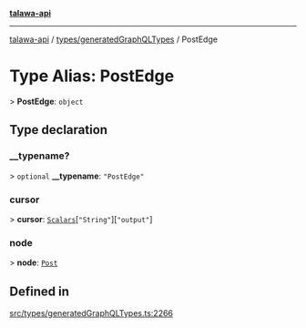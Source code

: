[**talawa-api**](../../../README.md)

***

[talawa-api](../../../modules.md) / [types/generatedGraphQLTypes](../README.md) / PostEdge

# Type Alias: PostEdge

\> **PostEdge**: `object`

## Type declaration

### \_\_typename?

\> `optional` **\_\_typename**: `"PostEdge"`

### cursor

\> **cursor**: [`Scalars`](Scalars.md)\[`"String"`\]\[`"output"`\]

### node

\> **node**: [`Post`](Post.md)

## Defined in

[src/types/generatedGraphQLTypes.ts:2266](https://github.com/PalisadoesFoundation/talawa-api/blob/3a5276aff43f5de4f7fab3ec9683a420dcdc7a06/src/types/generatedGraphQLTypes.ts#L2266)
